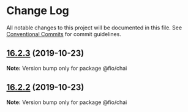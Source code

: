 # Change Log

All notable changes to this project will be documented in this file.
See [Conventional Commits](https://conventionalcommits.org) for commit guidelines.

## [16.2.3](https://github.com/tusharmath/fio/compare/v16.2.2...v16.2.3) (2019-10-23)

**Note:** Version bump only for package @fio/chai





## [16.2.2](https://github.com/tusharmath/fio/compare/v16.2.1...v16.2.2) (2019-10-23)

**Note:** Version bump only for package @fio/chai
